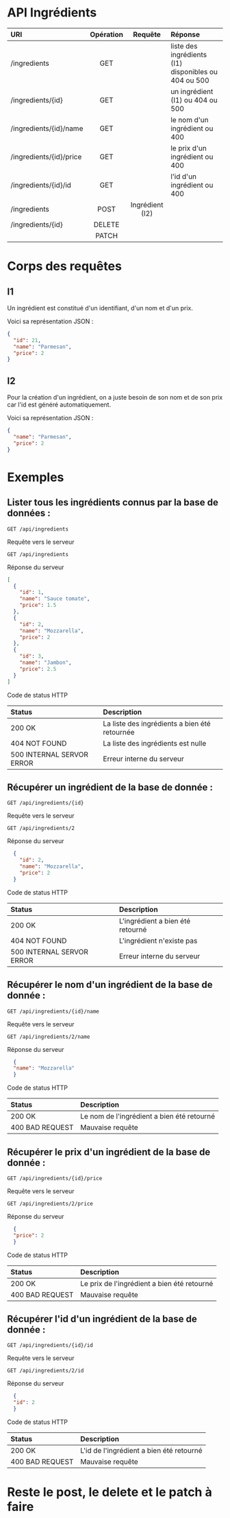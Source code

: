 # API Ingrédients 

| URI                     | Opération |     Requête     | Réponse                                              |
|:------------------------|:---------:|:---------------:|:-----------------------------------------------------|
| /ingredients            |    GET    |                 | liste des ingrédients (I1) disponibles ou 404 ou 500 |
| /ingredients/{id}       |    GET    |                 | un ingrédient (I1) ou 404 ou 500                     |
| /ingredients/{id}/name  |    GET    |                 | le nom d'un ingrédient ou 400                        |
| /ingredients/{id}/price |    GET    |                 | le prix d'un ingrédient ou 400                       |
| /ingredients/{id}/id    |    GET    |                 | l'id d'un ingrédient ou 400                          |
| /ingredients            |   POST    | Ingrédient (I2) |                                                      |
| /ingredients/{id}       |  DELETE   |                 |                                                      |
|                         |   PATCH   |                 |                                                      |

# Corps des requêtes

## I1

Un ingrédient est constitué d'un identifiant, d'un nom et d'un prix. 

Voici sa représentation JSON :

```JSON
{
  "id": 21,
  "name": "Parmesan",
  "price": 2
}
```

## I2

Pour la création d'un ingrédient, on a juste besoin de son nom et de son prix car l'id est généré automatiquement.

Voici sa représentation JSON :
```JSON
{
  "name": "Parmesan",
  "price": 2
}
```

# Exemples

## Lister tous les ingrédients connus par la base de données :

```shell
GET /api/ingredients
```

Requête vers le serveur

```shell
GET /api/ingredients
```
Réponse du serveur

```JSON
[
  {
    "id": 1,
    "name": "Sauce tomate",
    "price": 1.5
  },
  {
    "id": 2,
    "name": "Mozzarella",
    "price": 2
  },
  {
    "id": 3,
    "name": "Jambon",
    "price": 2.5
  }
]
```

Code de status HTTP

| Status                    | Description                                   |
|:--------------------------|:----------------------------------------------|
| 200 OK                    | La liste des ingrédients a bien été retournée |
| 404 NOT FOUND             | La liste des ingrédients est nulle            |
| 500 INTERNAL SERVOR ERROR | Erreur interne du serveur                     |

## Récupérer un ingrédient de la base de donnée :

```shell
GET /api/ingredients/{id}
```

Requête vers le serveur

```shell
GET /api/ingredients/2
```
Réponse du serveur

```JSON
  {
    "id": 2,
    "name": "Mozzarella",
    "price": 2
  }
```

Code de status HTTP

| Status                    | Description                      |
|:--------------------------|:---------------------------------|
| 200 OK                    | L'ingrédient a bien été retourné |
| 404 NOT FOUND             | L'ingrédient n'existe pas        |
| 500 INTERNAL SERVOR ERROR | Erreur interne du serveur        |

## Récupérer le nom d'un ingrédient de la base de donnée :

```shell
GET /api/ingredients/{id}/name
```

Requête vers le serveur

```shell
GET /api/ingredients/2/name
```
Réponse du serveur

```JSON
  {
  "name": "Mozzarella"
  }
```

Code de status HTTP

| Status                    | Description                                |
|:--------------------------|:-------------------------------------------|
| 200 OK                    | Le nom de l'ingrédient a bien été retourné |
| 400 BAD REQUEST           | Mauvaise requête                           |

## Récupérer le prix d'un ingrédient de la base de donnée :

```shell
GET /api/ingredients/{id}/price
```

Requête vers le serveur

```shell
GET /api/ingredients/2/price
```
Réponse du serveur

```JSON
  {
  "price": 2
  }
```

Code de status HTTP

| Status                    | Description                                 |
|:--------------------------|:--------------------------------------------|
| 200 OK                    | Le prix de l'ingrédient a bien été retourné |
| 400 BAD REQUEST           | Mauvaise requête                            |

## Récupérer l'id d'un ingrédient de la base de donnée :

```shell
GET /api/ingredients/{id}/id
```

Requête vers le serveur

```shell
GET /api/ingredients/2/id
```
Réponse du serveur

```JSON
  {
  "id": 2
  }
```

Code de status HTTP

| Status                    | Description                              |
|:--------------------------|:-----------------------------------------|
| 200 OK                    | L'id de l'ingrédient a bien été retourné |
| 400 BAD REQUEST           | Mauvaise requête                         |


# Reste le post, le delete et le patch à faire